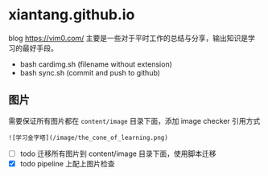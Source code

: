 # xiantang.github.io

blog
<https://vim0.com/>
主要是一些对于平时工作的总结与分享，输出知识是学习的最好手段。

* bash cardimg.sh (filename without extension)
* bash sync.sh  (commit and push to github)


## 图片 
需要保证所有图片都在 `content/image` 目录下面，添加 image checker
引用方式 

`![学习金字塔](/image/the_cone_of_learning.png)`

- [ ] todo 迁移所有图片到 content/image 目录下面，使用脚本迁移
- [x] todo pipeline 上配上图片检查